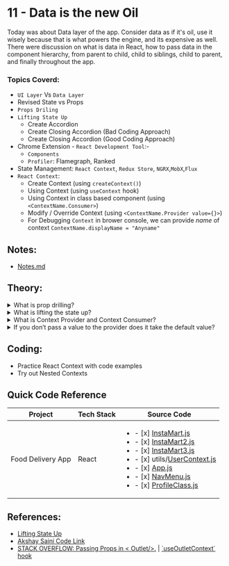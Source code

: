 # 11 - Data is the new Oil

Today was about Data layer of the app. Consider data as if it's oil, use it wisely because that is what powers the engine, and its expensive as well. There were discussion on what is data in React, how to pass data in the component hierarchy, from parent to child, child to siblings, child to parent, and finally throughout the app.

### Topics Coverd:

- `UI Layer` Vs `Data Layer`
- Revised State vs Props
- `Props Driling`
- `Lifting State Up`
  - Create Accordion
  - Create Closing Accordion (Bad Coding Approach)
  - Create Closing Accordion (Good Coding Approach)
- Chrome Extension - `React Development Tool`:-
  - `Components`
  - `Profiler`: Flamegraph, Ranked
- State Management: `React Context`, `Redux Store`, `NGRX`,`MobX`,`Flux`
- `React Context`:
  - Create Context (using `createContext()`)
  - Using Context (using `useContext` hook)
  - Using Context in class based component (using `<ContextName.Consumer>`)
  - Modify / Override Context (using `<ContextName.Provider value={}>`)
  - For Debugging `Context` in brower console, we can provide _name_ of context `ContextName.displayName = "Anyname"`

## Notes:

- [Notes.md](https://github.com/deltanode/react-playground/blob/main/11-data-is-the-new-oil/notes.md)

## Theory:

<!-- *******************************-->
<details>
<summary>What is prop drilling?</summary><br>
<blockquote>

- `Prop drilling` is the process of passing data from one component via several interconnected components to the component that needs it.
- Prop drilling results in long and unclean code, and also there are greater possibilities for mistakes like renaming the props midway by mistake, refactoring some data's structure, props being forwarded more often than is necessary, using default props unfairly or using default props unfairly or insufficiently.
- By enclosing your state and data in a context provider, the Context API essentially allows you to transmit your state and data to numerous components. Afterward, it uses its value attribute to send this state to the context provider.

**More Details**

- Component composition is the process of putting together components like bricks to create a final product.
- There are two kinds of component composition :
  - container components and
  - specialized components
- For more details [refer](https://www.scaler.com/topics/react/prop-drilling-in-react/)
</blockquote><br>
</details>

<!-- *******************************-->
<details>
<summary>What is lifting the state up?</summary><br>
<blockquote>

- When we want to pass some props from child component to parent or its siblings, we can use `lifting up state` technique. It can be thought as if the control is handed over to the parent and let the child modify the data through the function that is passed to child as props. There is a `single sourace of truth` maintained by the parent. 

- Example :
  1. **Child -> Parent**  : I have implemented this in my app for passing marked favourite restaurant card data to Body Component. Check code for implementation & coding-assignment.md for explanation.
  2. **Child -> Siblings** : I have implemented this in my app for displaying FAQ sections under Help.js for letting child know about the state of its siblings by lifting up the state to the closest ancestor parent.
Check code for implementation & coding-assignment.md for explanation.

- For more detail [refer](https://blog.prasanna.codes/lifting-state-up-with-reactjs-usestate-hook)
</blockquote><br>
</details>

<!-- *******************************-->
<details>
<summary>What is Context Provider and Context Consumer?</summary><br>
<blockquote>

`React Context API` provides a way to pass data through multiple nested levels of components without having to manually pass that data to each level. It is a way of global state management. 

Three steps of working with Conext :
1.  Create the Context: Create using `createContext()` & Export context from a file (in utils folder)
2.  Provide Context: Wrap the required components with a `context provider`
3.  Use the Context: Import `useContext` hook & the created context and create variable to store and use this context

`Context Provider`
- Every Context object comes with a Provider. 
- Its a React component that allows consuming components to subscribe to context changes.
- The Provider component accepts a value prop to be passed to consuming components that are descendants of this Provider. One Provider can be connected to many consumers. Providers can be nested to override values deeper within the tree.


`Context Consumer`
- Before `useContext` existed, there was an older way to read context : `Context.Consumer`
  ```javascript
   function Button() {
    // 🟡 Legacy way (not recommended)
   return (
    <ThemeContext.Consumer>
      {theme => (
        <button className={theme} />
      )}
    </ThemeContext.Consumer>
   );
   }
  ```
</blockquote><br>
</details>

<!-- *******************************-->
<details>
<summary>If you don’t pass a value to the provider does it take the default value?</summary><br>
<blockquote>

- No, default value is not passed as value to components. When we don't pass a value to the provider then React throws an error in that case. 
- If we don't need to pass value then value={undefined} must be mentioned in provider.

- The `defaultValue` argument is *only* used when a component does not have a matching Provider above it in the tree.
</blockquote><br>
</details>
<!-- *******************************-->

## Coding:

<ul>
	<li>Practice React Context with code examples</li>
	<li>Try out Nested Contexts</li>
</ul>

## Quick Code Reference

| Project | Tech Stack | Source Code |
| --- | --- | --- |
| Food Delivery App | React | <ul><li>- [x] [InstaMart.js](./src/components/InstaMart.js)</li><li>- [x] [InstaMart2.js](./src/components/InstaMart2.js)</li><li>- [x] [InstaMart3.js](./src/components/InstaMart3.js)</li><li>- [x] utils/[UserContext.js](./src/utils/UserContext.js)</li><li>- [x] [App.js](./src/App.js)</li><li>- [x] [NavMenu.js](./src/components/NavMenu.js)</li><li>- [x] [ProfileClass.js](./src/components/ProfileClass.js)</li></ul> |

## References:

<ul>
	<li>
		<a href="https://reactjs.org/docs/lifting-state-up.html" target="_blank">Lifting State Up</a>
	</li>
	<li>
		<a href="https://bitbucket.org/namastedev/namaste-react-live/commits/" target="_blank">Akshay Saini Code Link</a>
	</li>
	<li>
		<a href="https://stackoverflow.com/questions/63765196/pass-props-to-outlet-in-react-router-v6" target="_blank">STACK OVERFLOW: Passing Props in < Outlet/>.</a>
		| 
		<a href="https://reactrouter.com/en/6.4.4/hooks/use-outlet-context" target="_blank">`useOutletContext` hook</a>
	</li>
</ul>
